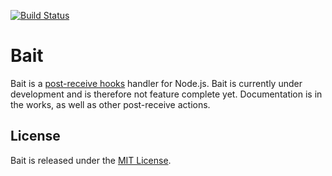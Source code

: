 
[![Build Status](https://secure.travis-ci.org/romac/node-bait.png?branch=master)](https://travis-ci.org/romac/node-bait)

# Bait

Bait is a [post-receive hooks](https://help.github.com/articles/post-receive-hooks) handler for Node.js.
Bait is currently under development and is therefore not feature complete yet.
Documentation is in the works, as well as other post-receive actions.

## License

Bait is released under the [MIT License](http://romac.mit-license.org).
